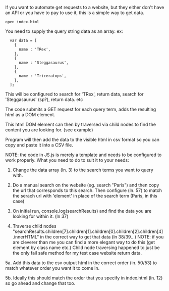 If you want to automate get requests to a website, but they either don't have an API or you have to pay to use it, this is a simple way to get data.

    open index.html
    
You need to supply the query string data as an array.  ex:

      var data = [
        {
          name : 'TRex',
        },
        {
          name : 'Steggasaurus',
        },
        {
          name : 'Triceratops',
        },
      ];
      
This will be configured to search for 'TRex', return data, search for 'Steggasaurus' (sp?), return data. etc

The code submits a GET request for each query term, adds the resulting html as a DOM element.

This html DOM element can then by traversed via child nodes to find the content you are looking for. (see example)

Program will then add the data to the visible html in csv format so you can copy and paste it into a CSV file.

NOTE: the code in JS.js is merely a template and needs to be configured to work properly.  What you need to do to suit it to your needs:

1.  Change the data array (ln. 3) to the search terms you want to query with.

2.  Do a manual search on the website (eg. search "Paris") and then copy the url that corresponds to this search.  Then configure (ln. 57) to match the serach url with 'element' in place of the search term (Paris, in this case)

3.  On initial run, console.log(searchResults) and find the data you are looking for within it. (ln 37)

4.  Traverse child nodes "searchResults.children[7].children[1].children[0].children[2].children[4].innerHTML" in the correct way to get that data (ln 38/39...)  NOTE: if you are cleverer than me you can find a more elegant way to do this (get element by class name etc.)  Child node traversing happened to just be the only fail safe method for my test case website return data.

5a. Add this data to the csv output html in the correct order (ln. 50/53) to match whatever order you want it to come in.

5b. Ideally this should match the order that you specify in index.html (ln. 12) so go ahead and change that too.
